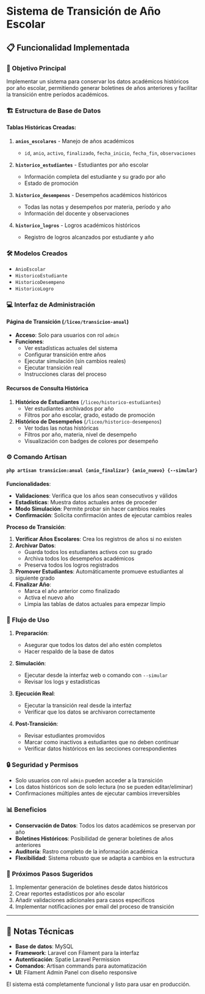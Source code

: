 # Sistema de Transición de Año Escolar

## 📋 Funcionalidad Implementada

### 🎯 Objetivo Principal

Implementar un sistema para conservar los datos académicos históricos por año escolar, permitiendo generar boletines de años anteriores y facilitar la transición entre períodos académicos.

### 🏗️ Estructura de Base de Datos

#### Tablas Históricas Creadas:

1. **`anios_escolares`** - Manejo de años académicos

    - `id`, `anio`, `activo`, `finalizado`, `fecha_inicio`, `fecha_fin`, `observaciones`

2. **`historico_estudiantes`** - Estudiantes por año escolar

    - Información completa del estudiante y su grado por año
    - Estado de promoción

3. **`historico_desempenos`** - Desempeños académicos históricos

    - Todas las notas y desempeños por materia, período y año
    - Información del docente y observaciones

4. **`historico_logros`** - Logros académicos históricos
    - Registro de logros alcanzados por estudiante y año

### 🛠️ Modelos Creados

-   `AnioEscolar`
-   `HistoricoEstudiante`
-   `HistoricoDesempeno`
-   `HistoricoLogro`

### 💻 Interfaz de Administración

#### Página de Transición (`/liceo/transicion-anual`)

-   **Acceso**: Solo para usuarios con rol `admin`
-   **Funciones**:
    -   Ver estadísticas actuales del sistema
    -   Configurar transición entre años
    -   Ejecutar simulación (sin cambios reales)
    -   Ejecutar transición real
    -   Instrucciones claras del proceso

#### Recursos de Consulta Histórica

1. **Histórico de Estudiantes** (`/liceo/historico-estudiantes`)
    - Ver estudiantes archivados por año
    - Filtros por año escolar, grado, estado de promoción
2. **Histórico de Desempeños** (`/liceo/historico-desempenos`)
    - Ver todas las notas históricas
    - Filtros por año, materia, nivel de desempeño
    - Visualización con badges de colores por desempeño

### ⚙️ Comando Artisan

#### `php artisan transicion:anual {anio_finalizar} {anio_nuevo} {--simular}`

**Funcionalidades**:

-   **Validaciones**: Verifica que los años sean consecutivos y válidos
-   **Estadísticas**: Muestra datos actuales antes de proceder
-   **Modo Simulación**: Permite probar sin hacer cambios reales
-   **Confirmación**: Solicita confirmación antes de ejecutar cambios reales

**Proceso de Transición**:

1. **Verificar Años Escolares**: Crea los registros de años si no existen
2. **Archivar Datos**:
    - Guarda todos los estudiantes activos con su grado
    - Archiva todos los desempeños académicos
    - Preserva todos los logros registrados
3. **Promover Estudiantes**: Automáticamente promueve estudiantes al siguiente grado
4. **Finalizar Año**:
    - Marca el año anterior como finalizado
    - Activa el nuevo año
    - Limpia las tablas de datos actuales para empezar limpio

### 🎯 Flujo de Uso

1. **Preparación**:

    - Asegurar que todos los datos del año estén completos
    - Hacer respaldo de la base de datos

2. **Simulación**:

    - Ejecutar desde la interfaz web o comando con `--simular`
    - Revisar los logs y estadísticas

3. **Ejecución Real**:

    - Ejecutar la transición real desde la interfaz
    - Verificar que los datos se archivaron correctamente

4. **Post-Transición**:
    - Revisar estudiantes promovidos
    - Marcar como inactivos a estudiantes que no deben continuar
    - Verificar datos históricos en las secciones correspondientes

### 🔒 Seguridad y Permisos

-   Solo usuarios con rol `admin` pueden acceder a la transición
-   Los datos históricos son de solo lectura (no se pueden editar/eliminar)
-   Confirmaciones múltiples antes de ejecutar cambios irreversibles

### 📊 Beneficios

-   **Conservación de Datos**: Todos los datos académicos se preservan por año
-   **Boletines Históricos**: Posibilidad de generar boletines de años anteriores
-   **Auditoría**: Rastro completo de la información académica
-   **Flexibilidad**: Sistema robusto que se adapta a cambios en la estructura

### 🚀 Próximos Pasos Sugeridos

1. Implementar generación de boletines desde datos históricos
2. Crear reportes estadísticos por año escolar
3. Añadir validaciones adicionales para casos específicos
4. Implementar notificaciones por email del proceso de transición

---

## 📝 Notas Técnicas

-   **Base de datos**: MySQL
-   **Framework**: Laravel con Filament para la interfaz
-   **Autenticación**: Spatie Laravel Permission
-   **Comandos**: Artisan commands para automatización
-   **UI**: Filament Admin Panel con diseño responsive

El sistema está completamente funcional y listo para usar en producción.

